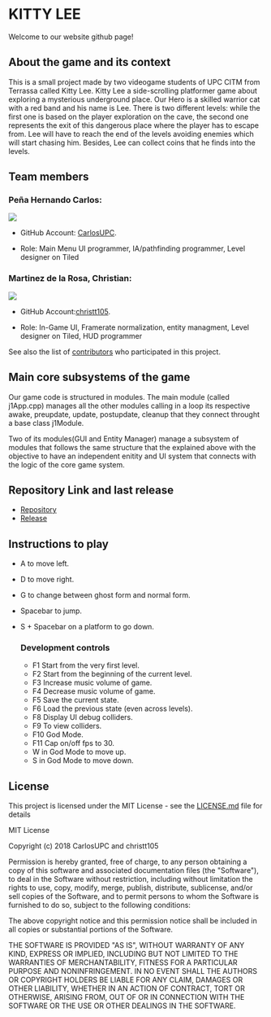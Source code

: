 ﻿# KITTY LEE

Welcome to our website github page!

## About the game and its context

This is a small project made by two videogame students of UPC CITM from Terrassa called Kitty Lee. Kitty Lee a side-scrolling platformer game about exploring a mysterious underground place. Our Hero is a skilled warrior cat with a red band and his name is Lee.
There is two different levels: while the first one is based on the player exploration on the cave, the second one represents the exit of this dangerous place where the player has to escape from. Lee will have to reach the end of the levels avoiding enemies which will start chasing him. Besides, Lee can collect coins that he finds into the levels.

## Team members

### Peña Hernando Carlos:

![](https://github.com/CarlosUPC/Kitty-Lee/blob/master/docs/foto_carlos.jpg)

* GitHub Account: [CarlosUPC](https://github.com/CarlosUPC).

* Role: Main Menu UI programmer, IA/pathfinding programmer, Level designer on Tiled

### Martinez de la Rosa, Christian:

![](https://github.com/CarlosUPC/Kitty-Lee/blob/master/docs/foto_chris.jpg)

* GitHub Account:[christt105](https://github.com/christt105).

* Role: In-Game UI, Framerate normalization, entity managment, Level designer on Tiled, HUD programmer

See also the list of [contributors](https://github.com/CarlosUPC/Game_Dev_2DPlatformGame/graphs/contributors) who participated in this project.

## Main core subsystems of the game
Our game code is structured in modules. The main module (called j1App.cpp) manages all the other modules calling in a loop its respective awake, preupdate, update, postupdate, cleanup that they connect throught a base class j1Module.

Two of its modules(GUI and Entity Manager) manage a subsystem of modules that follows the same structure that the explained above with the objective to have an independent enitity and UI system that connects with the logic of the core game system.

## Repository Link and last release
* [Repository](https://github.com/CarlosUPC/Kitty-Lee)
* [Release](https://github.com/CarlosUPC/Kitty-Lee/releases/tag/0.3.5)


## Instructions to play

* A to move left.
* D to move right.
* G to change between ghost form and normal form.
* Spacebar to jump.
* S + Spacebar on a platform to go down.

  ### Development controls
  * F1 Start from the very first level.
  * F2 Start from the beginning of the current level.
  * F3 Increase music volume of game.
  * F4 Decrease music volume of game.
  * F5 Save the current state.
  * F6 Load the previous state (even across levels).
  * F8 Display UI debug colliders.
  * F9 To view colliders.
  * F10 God Mode.
  * F11 Cap on/off fps to 30.
  * W in God Mode to move up.
  * S in God Mode to move down.

## License

This project is licensed under the MIT License - see the [LICENSE.md](https://github.com/CarlosUPC/Game_Dev_2DPlatformGame/blob/master/LICENSE) file for details

MIT License

Copyright (c) 2018 CarlosUPC and christt105

Permission is hereby granted, free of charge, to any person obtaining a copy
of this software and associated documentation files (the "Software"), to deal
in the Software without restriction, including without limitation the rights
to use, copy, modify, merge, publish, distribute, sublicense, and/or sell
copies of the Software, and to permit persons to whom the Software is
furnished to do so, subject to the following conditions:

The above copyright notice and this permission notice shall be included in all
copies or substantial portions of the Software.

THE SOFTWARE IS PROVIDED "AS IS", WITHOUT WARRANTY OF ANY KIND, EXPRESS OR
IMPLIED, INCLUDING BUT NOT LIMITED TO THE WARRANTIES OF MERCHANTABILITY,
FITNESS FOR A PARTICULAR PURPOSE AND NONINFRINGEMENT. IN NO EVENT SHALL THE
AUTHORS OR COPYRIGHT HOLDERS BE LIABLE FOR ANY CLAIM, DAMAGES OR OTHER
LIABILITY, WHETHER IN AN ACTION OF CONTRACT, TORT OR OTHERWISE, ARISING FROM,
OUT OF OR IN CONNECTION WITH THE SOFTWARE OR THE USE OR OTHER DEALINGS IN THE
SOFTWARE.
